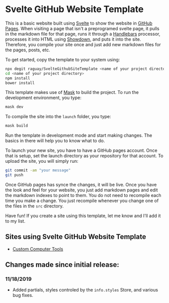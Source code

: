 # Svelte GitHub Website Template

This is a basic website built using [Svelte](https://svelte.dev/) to show the website
in [GitHub Pages](https://pages.github.com/). When visiting a page that isn't a
preprogramed svelte page, it pulls in the markdown file
for that page, runs it through a [Handlebars](https://handlebarsjs.com) processor, processes it into HTML 
using [Showdown](https://github.com/showdownjs/showdown), and puts it into the site. Therefore, you
compile your site once and just add new markdown files for the pages, posts, etc.

To get started, copy the template to your system using:

```sh
npx degit raguay/SvelteGithubSiteTemplate <name of your project directory>
cd <name of your project directory>
npm install
bower install
```

This template makes use of [Mask](https://github.com/jakedeichert/mask) to build the project. To run
the development environment, you type:

```sh
mask dev
```

To compile the site into the `launch` folder, you type:

```sh
mask build
```

Run the template in development mode and start making changes. The basics in there will
help you to know what to do.

To launch your new site, you have to have a GitHub pages account. Once that is setup, set the launch
directory as your repository for that account. To upload the site, you will simply run:

```sh
git commit -am "your message"
git push
```

Once GitHub pages has synce the changes, it will be live. Once you have the look and feel
for your website, you just add markdown pages and edit the markdown indexes to point to them.
You do not need to recompile each time you make a change. You just recompile whenever you change
one of the files in the `src` directory.

Have fun! If you create a site using this template, let me know and I'll add it to my list.

## Sites using Svelte GitHub Website Template

- [Custom Computer Tools](https://customct.com)

## Changes made since initial release:

### 11/18/2019

- Added partials, styles controled by the `info.styles` Store, and various bug fixes.
